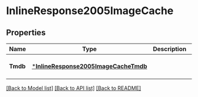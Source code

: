 # InlineResponse2005ImageCache

## Properties
Name | Type | Description | Notes
------------ | ------------- | ------------- | -------------
**Tmdb** | [***InlineResponse2005ImageCacheTmdb**](inline_response_200_5_imageCache_tmdb.md) |  | [optional] [default to null]

[[Back to Model list]](../README.md#documentation-for-models) [[Back to API list]](../README.md#documentation-for-api-endpoints) [[Back to README]](../README.md)

